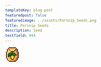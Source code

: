 ```yaml
---
templateKey: blog-post
featuredpost: false
featuredimage: ../assets/Parsnip_Seeds.png
title: Parsnip Seeds
description: Seed
testfield: 944
---
```

![Parsnip Seeds](../assets/Parsnip_Seeds.png)